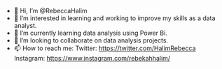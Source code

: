 - 👋 Hi, I’m @RebeccaHalim
- 👀 I’m interested in learning and working to improve my skills as a data analyst. 
- 🌱 I’m currently learning data analysis using Power Bi.
- 💞️ I’m looking to collaborate on data analysis projects.
- 📫 How to reach me:
Twitter: https://twitter.com/HalimRebecca 
Instagram: https://www.instagram.com/rebekahhalim/
<!---
RebeccaHalim/RebeccaHalim is a ✨ special ✨ repository because its `README.md` (this file) appears on your GitHub profile.
You can click the Preview link to take a look at your changes.
--->
